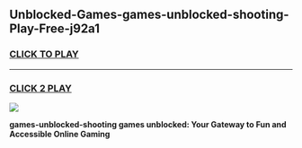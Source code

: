 
## Unblocked-Games-games-unblocked-shooting-Play-Free-j92a1
<h3>
<a href="https://premium76.site?title=games-unblocked-shooting&ref=15A">CLICK TO PLAY</a></h3>
<hr>

<h3>
<a href="https://premium76.site?title=games-unblocked-shooting&ref=15A">CLICK 2 PLAY</a>
  
</h3>

<a href="https://premium76.site?title=games-unblocked-shooting&ref=15A"><img src="https://clearcache.store/games.png"></a>


**games-unblocked-shooting games unblocked: Your Gateway to Fun and Accessible Online Gaming**
